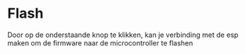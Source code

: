 # Flash

Door op de onderstaande knop te klikken, kan je verbinding met de esp maken om de firmware naar de microcontroller te flashen

<div class="esp-button">
<esp-web-install-button manifest="firmware/manifest.json"></esp-web-install-button>
</div>

<script type="module" src="https://unpkg.com/esp-web-tools@10/dist/web/install-button.js?module"></script>